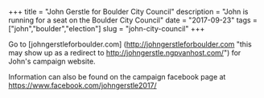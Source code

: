 +++
title = "John Gerstle for Boulder City Council"
description = "John is running for a seat on the Boulder City Council"
date = "2017-09-23"
tags = ["john","boulder","election"]
slug = "john-city-council"
+++

Go to 
[johngerstleforboulder.com]
(http://johngerstleforboulder.com "this may show up as a redirect to http://johngerstle.ngpvanhost.com/") 
for John's campaign website.


Information can also be found on the campaign facebook page at https://www.facebook.com/johngerstle2017/
